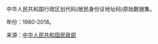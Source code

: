 中华人民共和国行政区划代码(居民身份证地址码)原始数据集。

年份：1980-2018。

来源：[中华人民共和国民政部](http://www.mca.gov.cn/article/sj/xzqh/)
